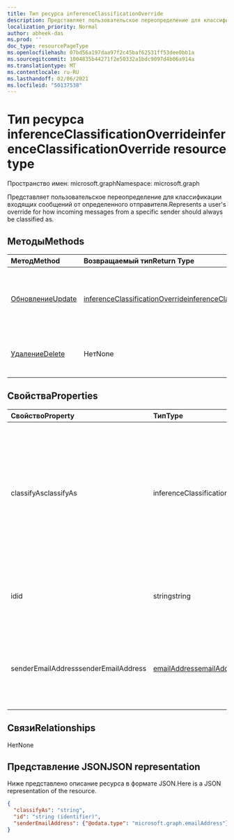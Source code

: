 ```yaml
---
title: Тип ресурса inferenceClassificationOverride
description: Представляет пользовательское переопределение для классификации входящих сообщений от определенного отправителя.
localization_priority: Normal
author: abheek-das
ms.prod: ''
doc_type: resourcePageType
ms.openlocfilehash: 07bd56a197daa97f2c45baf62531ff53dee0bb1a
ms.sourcegitcommit: 1004835b44271f2e50332a1bdc9097d4b06a914a
ms.translationtype: MT
ms.contentlocale: ru-RU
ms.lasthandoff: 02/06/2021
ms.locfileid: "50137538"
---
```

# <a name="inferenceclassificationoverride-resource-type"></a><span data-ttu-id="7723c-103">Тип ресурса inferenceClassificationOverride</span><span class="sxs-lookup"><span data-stu-id="7723c-103">inferenceClassificationOverride resource type</span></span>

<span data-ttu-id="7723c-104">Пространство имен: microsoft.graph</span><span class="sxs-lookup"><span data-stu-id="7723c-104">Namespace: microsoft.graph</span></span>

<span data-ttu-id="7723c-105">Представляет пользовательское переопределение для классификации входящих сообщений от определенного отправителя.</span><span class="sxs-lookup"><span data-stu-id="7723c-105">Represents a user's override for how incoming messages from a specific sender should always be classified as.</span></span>


## <a name="methods"></a><span data-ttu-id="7723c-106">Методы</span><span class="sxs-lookup"><span data-stu-id="7723c-106">Methods</span></span>

| <span data-ttu-id="7723c-107">Метод</span><span class="sxs-lookup"><span data-stu-id="7723c-107">Method</span></span>           | <span data-ttu-id="7723c-108">Возвращаемый тип</span><span class="sxs-lookup"><span data-stu-id="7723c-108">Return Type</span></span>    |<span data-ttu-id="7723c-109">Описание</span><span class="sxs-lookup"><span data-stu-id="7723c-109">Description</span></span>|
|:---------------|:--------|:----------|
|[<span data-ttu-id="7723c-110">Обновление</span><span class="sxs-lookup"><span data-stu-id="7723c-110">Update</span></span>](../api/inferenceclassificationoverride-update.md) | [<span data-ttu-id="7723c-111">inferenceClassificationOverride</span><span class="sxs-lookup"><span data-stu-id="7723c-111">inferenceClassificationOverride</span></span>](inferenceclassificationoverride.md) |<span data-ttu-id="7723c-112">Изменение поля **ClassifyAs** переопределения указанным образом.</span><span class="sxs-lookup"><span data-stu-id="7723c-112">Change the **ClassifyAs** field of an override as specified.</span></span> |
|[<span data-ttu-id="7723c-113">Удаление</span><span class="sxs-lookup"><span data-stu-id="7723c-113">Delete</span></span>](../api/inferenceclassificationoverride-delete.md) | <span data-ttu-id="7723c-114">Нет</span><span class="sxs-lookup"><span data-stu-id="7723c-114">None</span></span> |<span data-ttu-id="7723c-115">Удаление переопределения по идентификатору.</span><span class="sxs-lookup"><span data-stu-id="7723c-115">Delete an override specified by its ID.</span></span> |

## <a name="properties"></a><span data-ttu-id="7723c-116">Свойства</span><span class="sxs-lookup"><span data-stu-id="7723c-116">Properties</span></span>
| <span data-ttu-id="7723c-117">Свойство</span><span class="sxs-lookup"><span data-stu-id="7723c-117">Property</span></span>     | <span data-ttu-id="7723c-118">Тип</span><span class="sxs-lookup"><span data-stu-id="7723c-118">Type</span></span>   |<span data-ttu-id="7723c-119">Описание</span><span class="sxs-lookup"><span data-stu-id="7723c-119">Description</span></span>|
|:---------------|:--------|:----------|
|<span data-ttu-id="7723c-120">classifyAs</span><span class="sxs-lookup"><span data-stu-id="7723c-120">classifyAs</span></span>|<span data-ttu-id="7723c-121">inferenceClassificationType</span><span class="sxs-lookup"><span data-stu-id="7723c-121">inferenceClassificationType</span></span>| <span data-ttu-id="7723c-122">Указывает, как должны классифицироваться все входящие сообщения от определенного отправителя.</span><span class="sxs-lookup"><span data-stu-id="7723c-122">Specifies how incoming messages from a specific sender should always be classified as.</span></span> <span data-ttu-id="7723c-123">Возможные значения: `focused` , `other` .</span><span class="sxs-lookup"><span data-stu-id="7723c-123">The possible values are: `focused`, `other`.</span></span>|
|<span data-ttu-id="7723c-124">id</span><span class="sxs-lookup"><span data-stu-id="7723c-124">id</span></span>|<span data-ttu-id="7723c-125">string</span><span class="sxs-lookup"><span data-stu-id="7723c-125">string</span></span>| <span data-ttu-id="7723c-p102">Уникальный идентификатор переопределения. Только для чтения.</span><span class="sxs-lookup"><span data-stu-id="7723c-p102">The unique identifier of the override. Read-only.</span></span>|
|<span data-ttu-id="7723c-128">senderEmailAddress</span><span class="sxs-lookup"><span data-stu-id="7723c-128">senderEmailAddress</span></span>|[<span data-ttu-id="7723c-129">emailAddress</span><span class="sxs-lookup"><span data-stu-id="7723c-129">emailAddress</span></span>](emailaddress.md)|<span data-ttu-id="7723c-130">Сведения об электронном адресе отправителя, для которого создано переопределение.</span><span class="sxs-lookup"><span data-stu-id="7723c-130">The email address information of the sender for whom the override is created.</span></span>|

## <a name="relationships"></a><span data-ttu-id="7723c-131">Связи</span><span class="sxs-lookup"><span data-stu-id="7723c-131">Relationships</span></span>
<span data-ttu-id="7723c-132">Нет</span><span class="sxs-lookup"><span data-stu-id="7723c-132">None</span></span>


## <a name="json-representation"></a><span data-ttu-id="7723c-133">Представление JSON</span><span class="sxs-lookup"><span data-stu-id="7723c-133">JSON representation</span></span>

<span data-ttu-id="7723c-134">Ниже представлено описание ресурса в формате JSON.</span><span class="sxs-lookup"><span data-stu-id="7723c-134">Here is a JSON representation of the resource.</span></span>

<!-- {
  "blockType": "resource",
  "baseType": "microsoft.graph.entity",
  "optionalProperties": [

  ],
  "@odata.type": "microsoft.graph.inferenceClassificationOverride"
}-->

```json
{
  "classifyAs": "string",
  "id": "string (identifier)",
  "senderEmailAddress": {"@odata.type": "microsoft.graph.emailAddress"}
}

```

<!-- uuid: 8fcb5dbc-d5aa-4681-8e31-b001d5168d79
2015-10-25 14:57:30 UTC -->
<!-- {
  "type": "#page.annotation",
  "description": "inferenceClassificationOverride resource",
  "keywords": "",
  "section": "documentation",
  "tocPath": ""
}-->

